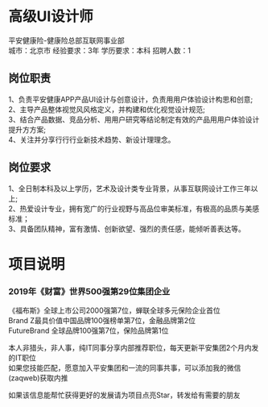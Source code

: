 # 高级UI设计师
平安健康险-健康险总部互联网事业部  
城市：北京市 经验要求：3年 学历要求：本科  招聘人数：1

## 岗位职责
1、负责平安健康APP产品UI设计与创意设计，负责⽤用户体验设计构思和创意;    
2、主导产品整体视觉⻛风格定义，并构建和优化视觉设计规范;    
3、结合产品数据、竞品分析、⽤用户研究等结论制定有效的产品⽤用户体验设计提升⽅方案;    
4、关注并分享⾏行行业新技术趋势、新设计理理念。

## 岗位要求
1、全日制本科及以上学历，艺术及设计类专业背景，从事互联网设计工作三年以上;    
2、热爱设计专业，拥有宽广的行业视野与高品位审美标准，有极高的品质与美感标准；   
3、具备团队精神，富有激情、创新欲望、强烈的责任感，能倾听善表达等。

# 项目说明

### 2019年《财富》世界500强第29位集团企业
《福布斯》全球上市公司2000强第7位，蝉联全球多元保险企业首位  
Brand Z最具价值中国品牌100强榜单第7位，金融品牌第2位  
FutureBrand 全球品牌100强第7位，保险品牌第1位

本人非猎头，非人事，纯IT同事分享内部推荐职位，每天更新平安集团2个月内发的IT职位  
如果您技能匹配，愿意加入平安集团和一流的同事共事，可以添加我的微信(zaqweb)获取内推 

如果该信息能帮忙获得更好的发展请为项目点亮Star，转发给有需要的朋友




